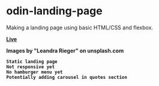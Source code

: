 # odin-landing-page

Making a landing page using basic HTML/CSS and flexbox.

<a href ="https://mohamed200111.github.io/odin-landing-page/"> <strong> Live <strong/> <a/>

Images by "Leandra Rieger" on unsplash.com

    Static landing page  
    Not responsive yet  
    No hamburger menu yet  
    Potentially adding carousel in quotes section  
